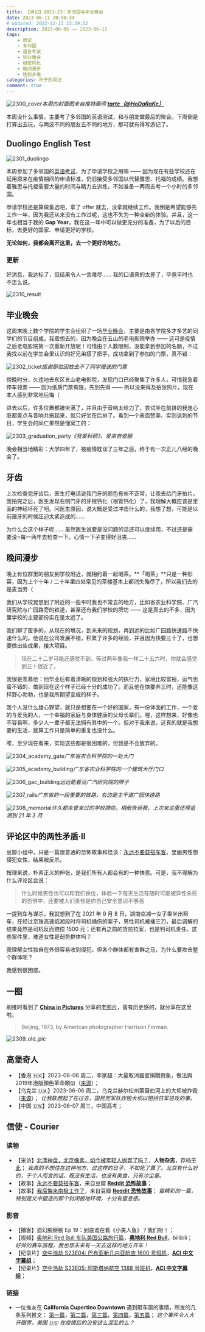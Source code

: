 ```yaml
---
title: 【周记】2023-23：多邻国与毕业晚会
date: 2023-06-11 20:50:34
# updated: 2022-11-15 15:59:52
description: 2023-06-05 —— 2023-06-11
tags: 
    - 周记
    - 多邻国
    - 语言考试
    - 毕业晚会
    - 根管钙化
    - 晚间漫步
    - 性别矛盾
categories: 叶子的周记
comment: true
---
```


![2300_cover](/images/2023-06-Week-23/2300_cover.jpg)_本周的封面图来自推特画师 [**tarte（@HoDaRaKe）**](https://twitter.com/hodarake/)_

本周没什么事情，主要考了多邻国的英语测试，和与朋友做最后的聚会。下周倒是打算出去玩，与两波不同的朋友去不同的地方，那可就有得写游记了。

<!-- more -->

## Duolingo English Test

![2301_duolingo](/images/2023-06-Week-23/2301_duolingo.jpg)

本周参加了多邻国的[英语考试](https://englishtest.duolingo.com/)，为了申请学校之用嘛 —— 因为现在有些学校还在延用原来在疫情期间的申请标准，仍旧接受多邻国以代替雅思、托福的成绩。我想着雅思与托福需要大量的时间与精力去训练，不如准备一两周去考一个小时的多邻国。

申请学校还是算做备选吧，拿了 offer 就去，没拿就继续工作。我倒是希望能够先工作一年，因为我还从来没有工作过呢，这也不失为一种全新的体验。并且，这一年也相当于我的 **Gap Year**，我在这一年中可以做更充分的准备，为了以后的目标，去更好的国家、申请更好的学校。

**无论如何，我都会离开这里，去一个更好的地方。**

### 更新

好消息，我达标了，但结果令人一言难尽…… 我的口语真的太差了，毕竟平时也不怎么说。

![2310_result](/images/2023-06-Week-23/2310_result.jpg)

## 毕业晚会

这周末晚上数个学院的学生会组织了一场[毕业晚会](https://mp.weixin.qq.com/s/AckOuTxjEt7Q4pDciR4ENw/)，主要是由各学院多才多艺的同学们的节目组成。我蛮想去的，因为晚会在五山的老电影院举办 —— 这可是疫情之后老电影院第一次重新开放呢！可惜由于人数限制，没能拿到参加的名额，不过我找以前在学生会里认识的好兄弟搭了把手，成功拿到了参加的门票，真不错：

![2302_ticket](/images/2023-06-Week-23/2302_ticket.jpg)_感谢那位因故去不了同学赠送的门票_

傍晚时分，久违地去东区五山老电影院，发现门口已经聚集了许多人，可惜我急着停车领票 —— 因为纸质门票有限，先到先得 —— 所以没来得及拍张照片，现在本人感到非常地后悔（

进去以后，许多位置都被坐满了，并且由于音响太给力了，尝试坐在前排的我连心脏都差点与音响共振起来，就只好坐在后排了。看到一个表面赞美、实则讽刺的节目，学生会的同仁果然是懂窝工的：

![2303_graduation_party](/images/2023-06-Week-23/2303_graduation_party.jpg)_《我爱科研》，爱来自瓷器_

晚会相当地精彩：大学四年了，被疫情耽误了三年之后，终于有一次正儿八经的晚会了。

## 牙齿

上次检查完牙齿后，医生打电话说我门牙的颜色有些不正常，让我去给门牙拍片。我拍完之后，医生发现右侧门牙的牙根钙化（根管钙化）了，我理解大概应该是里面的神经坏死了吧。问医生原因，说大概是受过冲击什么的，我想了想，可能是以前箍牙的时候压迫太紧造成的……

为什么会这个样子呢…… 虽然医生说要是没问题的话还可以继续用，不过还是需要没=每一两年去检查一下。心情一下子变得好沮丧……

## 晚间漫步

晚上有位群里的朋友到学校附近，就相约着一起喝茶。**「喝茶」**只是一种形容，因为上个十年 / 二十年里四处常见的茶楼基本上都消失殆尽了，所以我们去的是麦当劳（

我们从学校晃悠到了附近的一些平时我也不常去的地方，比如省农业科学院、广汽研究院与广园路旁的铁道，甚至还有我们学校的牌坊 —— 这是真去的不多，因为里学校的主要部份实在是太远了。

我们聊了蛮多的，从现在的境况，到未来的规划，再到远的比如广园路快速路不快速什么的。他说在公司发展不错，积累了许多的经验，并且因为快要三十了，也想要做出些成果，接大项目。

> 现在二十二岁可能还感觉不到，等过两年像我一样二十五六时，你就会感觉到三十很近了。

我很是羡慕他：他毕业后有着清晰的规划和强大的执行力，家境比较富裕，运气也蛮不错的，做到现在这个样子已经十分的成功了。而且他在快要奔三时，还能像这样野心勃勃，也是我所期望变成的样子。

我个人没什么雄心野望，就只是想要在一个好的国家，有一份体面的工作，一个爱的与爱我的人，一个幸福的家庭与身体健康的父母长辈们。喔，这样想来，好像也不容易啊，多少人一辈子都无法拥有其中的一个。但对于我来说，这真的就是我想要的生活，就算工作只是简单的重复也没什么。

唉，至少现在看来，实现这些都是很困难的，但我是不会放弃的。

![2304_academy_gate](/images/2023-06-Week-23/2304_academy_gate.jpg)_广东省农业科学院的一处大门_

![2305_academy_building](/images/2023-06-Week-23/2305_academy_building.jpg)_广东省农业科学院的一个建筑大厅门口_

![2306_gac_building](/images/2023-06-Week-23/2306_gac_building.jpg)_远远能看见广汽研究院的牌子_

![2307_rails](/images/2023-06-Week-23/2307_rails.jpg)_广东省的一段重要的铁路，右边是主干道广园快速路_

![2308_memorial](/images/2023-06-Week-23/2308_memorial.jpg)_许久都未曾来过的学校牌坊，相册告诉我，上次来这里还得追溯到 21 年 3 月_

## 评论区中的两性矛盾·II

豆瓣小组中，只是一篇很普通的恐怖故事和怪谈：[永远不要载搭车客](https://www.douban.com/group/topic/251062234/)，里面男性想侵犯女性，结果被反杀。

按理来说，朴素正义的伸张，是我们所有人都会有的一种快意。可是，我不理解为什么评论区会说：

> 什么时候男性也可以和我们换位，体验一下每天生活在随时可能被异性杀死的恐惧中，还要被人们责怪是你自己安全意识不够强

一提到车与谋杀，我就想到了在 2021 年 9 月 8 日，湖南临湘一女子乘坐出租车，在经过京珠高速临湘段时将司机捅伤的案子，男性司机被捅三刀，最后调解的结果竟然是司机反而赔偿 1500 元；还有再之前的货拉拉案，也是判司机责任。这些案件里，难道女性是弱势群体吗？

我理解女性独自在外很容易收到侵犯，但各个群体都有害群之马，为什么要攻击整个群体呢？

我感到很困惑。

## 一图

刷推时看到了 [**China in Pictures**](https://twitter.com/tongbingxue/) 分享的[老照片](https://twitter.com/tongbingxue/status/1667455473472376833/)，蛮有历史感的，就分享在这里啦。

> Beijing, 1973, by American photographer Harrison Forman.

![2309_old_pic](/images/2023-06-Week-23/2309_old_pic.jpg)

## 高堡奇人

- 【香港 🇭🇰】2023-06-06 周二，李家超：大量取消器官捐贈假象，做法與2019年港版顏色革命類似（[来源](https://www.inmediahk.net/node/政經/李家超：大量取消器官捐贈假象-做法與2019年港版顏色革命類似/)）；
- 【乌克兰 🇺🇦】2023-06-06 周二，乌克兰赫尔松州第聂伯河上的大坝被炸毁（[来源](https://cn.nytimes.com/world/20230607/ukraine-dam-destroyed-flood/)）；
  *让我联想起了在过去，国民党军队炸毁大坝以阻挡日军进攻的事。*
- 【中国 🇨🇳】2023-06-07 周三，中国高考；

## 信使 - Courier

### 读物

- 【采访】[北漂神盘，北京像素，如今被年轻人抛弃了吗？](https://mp.weixin.qq.com/s/9sI0Icjn933JY8DS8aLL4A/)，**人物杂志**，存档[于此](https://web.archive.org/web/20230616150148/https://mp.weixin.qq.com/s/9sI0Icjn933JY8DS8aLL4A/)；
  *我真的不想住在这种地方，过这样的日子，不如死了算了。北京有什么好的，于个人而言的话，既没有生活，也没有美食，只有沙尘暴。*
- 【故事】[永远不要载搭车客](https://www.douban.com/group/topic/251062234/)，来自豆瓣 [**Reddit 恐怖故事**](https://www.douban.com/group/reddithorror/)；
- 【故事】[我后悔来南极工作了](https://www.douban.com/group/topic/240343177/)，来自豆瓣 [**Reddit 恐怖故事**](https://www.douban.com/group/reddithorror/)；
  *蛮精彩的一篇，特别是文中塑造的那个封闭极地环境，十分有窒息感。*

### 影音

- 【播客】迪幻腕掰腕 Ep 19：到底谁在看《小美人鱼》？我们呀！；
- 【视频】[奥地利 Red Bull 车队美国公路旅行篇](https://www.bilibili.com/video/av740587742/)，[**奥地利 Red Bull**](https://space.bilibili.com/31696186/)，bilibili；
  *好帅的赛车旅程，我也想未来有一天去这样的地方开车！*
- 【纪录片】[空中浩劫 S23E04: 巴布亚新几内亚航空 1600 号班机](https://www.bilibili.com/video/av696009751/)，[**ACI 中文字幕组**](https://space.bilibili.com/358422/)；
- 【纪录片】[空中浩劫 S23E05: 阿斯塔纳航空 1388 号班机](https://www.bilibili.com/video/av484259262/)，[**ACI 中文字幕组**](https://space.bilibili.com/358422/)；

### 链接

- 一位推友在 **California Cupertino Downtown** 遇到砸车窗的事情，所发的几条系列推文：
  [第一篇](https://twitter.com/safaricheung/status/1666827000160616450/)，[第二篇](https://twitter.com/safaricheung/status/1666867886332481536/)，[第三篇](https://twitter.com/safaricheung/status/1666867978212888576/)，[第四篇](https://twitter.com/safaricheung/status/1666992927623757824/)，[第五篇](https://twitter.com/safaricheung/status/1667014519166742529/)；
  *这个事件令人大开眼界，美国 🇺🇸 在疫情后的治安这么混乱的么？*

